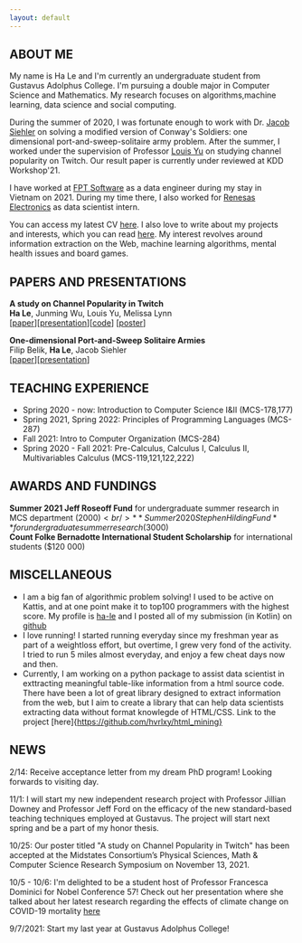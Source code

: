 ```yaml
---
layout: default
---
```


## ABOUT ME

My name is Ha Le and I'm currently an undergraduate student from Gustavus Adolphus College. I'm pursuing a double major in Computer Science and Mathematics. My research focuses on algorithms,machine learning, data science and social computing.

During the summer of 2020, I was fortunate enough to work with Dr. [Jacob Siehler](http://homepages.gac.edu/~jsiehler/) on solving a modified version of Conway's Soldiers: one dimensional port-and-sweep-solitaire army problem. After the summer, I worked under the supervision of Professor [Louis Yu](https://homepages.gac.edu/~lyu/) on studying channel popularity on Twitch. Our result paper is currently under reviewed at KDD Workshop'21.

I have worked at [FPT Software](https://www.fpt-software.com/) as a data engineer during my stay in Vietnam on 2021. During my time there, I also worked for [Renesas Electronics](https://www.renesas.com/us/en) as data scientist intern.

You can access my latest CV [here](./assets/pdfs/GRADCV.pdf). I also love to write about my projects and interests, which you can read [here](https://hvrlxy.github.io/blog). My interest revolves around information extraction on the Web, machine learning algorithms, mental health issues and board games.

## PAPERS AND PRESENTATIONS
**A study on Channel Popularity in Twitch**<br />
**Ha Le**, Junming Wu, Louis Yu, Melissa Lynn<br />
\[[paper](./assets/pdfs/twitch.pdf)\]\[[presentation](./assets/pdfs/twitch_present_draft.pptx.pdf)\]\[[code](https://github.com/hvrlxy/twitch_crawling)\] \[[poster](./assets/pdfs/POSTER.pdf)\]

**One-dimensional Port-and-Sweep Solitaire Armies**<br />
Filip Belik, **Ha Le**, Jacob Siehler<br />
\[[paper](./assets/pdfs/One_dimensional_Port_and_Sweep_Solitaire_Armies__Copy_.pdf)\]\[[presentation](./assets/pdfs/PaSS.pdf)\]

## TEACHING EXPERIENCE
* Spring 2020 - now: Introduction to Computer Science I&II (MCS-178,177) <br />
* Spring 2021, Spring 2022: Principles of Programming Languages (MCS-287) <br />
* Fall 2021: Intro to Computer Organization (MCS-284)
* Spring 2020 - Fall 2021: Pre-Calculus, Calculus I, Calculus II, Multivariables Calculus (MCS-119,121,122,222)

## AWARDS AND FUNDINGS
**Summer 2021 Jeff Roseoff Fund** for undergraduate summer research in MCS department ($2000)<br />
**Summer 2020 Stephen Hilding Fund** for undergraduate summer research ($3000)<br />
**Count Folke Bernadotte International Student Scholarship** for international students ($120 000)

## MISCELLANEOUS
* I am a big fan of algorithmic problem solving! I used to be active on Kattis, and at one point make it to top100 programmers with the highest score. My profile is [ha-le](https://open.kattis.com/users/ha-le) and I posted all of my submission (in Kotlin) on [github](https://github.com/hvrlxy/KATTIS)
* I love running! I started running everyday since my freshman year as part of a weightloss effort, but overtime, I grew very fond of the activity. I tried to run 5 miles almost everyday, and enjoy a few cheat days now and then.
* Currently, I am working on a python package to assist data scientist in exttracting meaningful table-like information from a html source code. There have been a lot of great library designed to extract information from the web, but I aim to create a library that can help data scientists extracting data without format knowlegde of HTML/CSS. Link to the project [here]{https://github.com/hvrlxy/html_mining} 

## NEWS
2/14: Receive acceptance letter from my dream PhD program! Looking forwards to visiting day.

11/1: I will start my new independent research project with Professor Jillian Downey and Professor Jeff Ford on the efficacy of the new standard-based teaching techniques employed at Gustavus. The project will start next spring and be a part of my honor thesis.

10/25: Our poster titled "A study on Channel Popularity in Twitch" has been accepted at the Midstates Consortium’s Physical Sciences, Math & Computer Science Research Symposium on November 13, 2021.

10/5 - 10/6: I'm delighted to be a student host of Professor Francesca Dominici for Nobel Conference 57! Check out her presentation where she talked about her latest research regarding the effects of climate change on COVID-19 mortality [here](https://www.youtube.com/watch?v=clkkG58TWWU)

9/7/2021: Start my last year at Gustavus Adolphus College!

